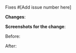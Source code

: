 Fixes #[Add issue number here] <!-- If you are fixing an issue, provide the issue number -->

**Changes**: 
<!-- Provide a small description of the changes made in your Pull Request -->

**Screenshots for the change**: 
<!-- If you are making some changes, it is a good idea to share screenshots or links -->
Before: <!-- Before you implemented the change, attach a screenshot what it looked like before -->

After: <!-- After your changes, please share a screenshot of what has changed -->
